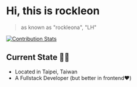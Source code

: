 # Hi, this is **rockleon**
> as known as "rockleona", "LH"

[![Contribution Stats](https://github-contribution-stats.vercel.app/api/?username=rockleona)](https://github.com/LordDashMe/github-contribution-stats/)

## Current State 🙌🙌
+ Located in Taipei, Taiwan
+ A Fullstack Developer (but better in frontend❤️)

<!--
**rockleona/rockleona** is a ✨ _special_ ✨ repository because its `README.md` (this file) appears on your GitHub profile.

Here are some ideas to get you started:

- 🔭 I’m currently working on ...
- 🌱 I’m currently learning ...
- 👯 I’m looking to collaborate on ...
- 🤔 I’m looking for help with ...
- 💬 Ask me about ...
- 📫 How to reach me: ...
- 😄 Pronouns: ...
- ⚡ Fun fact: ...
-->
